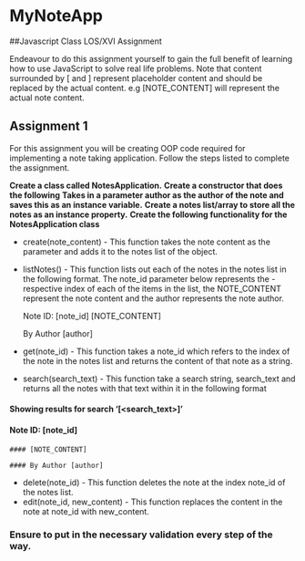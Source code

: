 # MyNoteApp

##Javascript Class LOS/XVI Assignment

Endeavour to do this assignment yourself to gain the full benefit of learning how to use JavaScript to solve real life problems.
Note that content surrounded by [ and ] represent placeholder content and should be replaced by the actual content. e.g [NOTE_CONTENT] will represent the actual note content.

## Assignment 1
For this assignment you will be creating OOP code required for implementing a note taking application. Follow the steps listed to complete the assignment.

__Create a class called NotesApplication.__
__Create a constructor that does the following__
__Takes in a parameter author as the author of the note and saves this as an instance variable.__
__Create a notes list/array to store all the notes as an instance property.__
__Create the following functionality for the NotesApplication class__
- create(note_content) - This function takes the note content as the parameter and adds it to the notes list of the object.
- listNotes() - This function lists out each of the notes in the notes list in the following format. The note_id parameter below represents the -respective index of each of the items in the list, the NOTE_CONTENT represent the note content and the author represents the note author.
	
	Note ID: [note_id]
	[NOTE_CONTENT]

	By Author [author]
	
- get(note_id) - This function takes a note_id which refers to the index of the note in the notes list and returns the content of that note as a string.
- search(search_text) - This function take a search string, search_text and returns all the notes with that text within it in the following format

#### Showing results for search ‘[<search_text>]’

#### Note ID: [note_id]
	#### [NOTE_CONTENT]

	#### By Author [author]
 
- delete(note_id) - This function deletes the note at the index note_id of the notes list.
- edit(note_id, new_content) - This function replaces the content in the note at note_id with new_content.

### Ensure to put in the necessary validation every step of the way.

